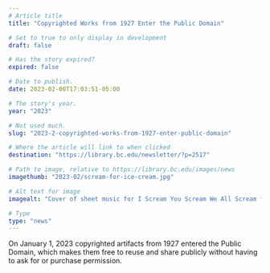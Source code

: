 ```yaml
---
# Article title
title: "Copyrighted Works from 1927 Enter the Public Domain"

# Set to true to only display in development
draft: false

# Has the story expired?
expired: false

# Date to publish. 
date: 2023-02-06T17:03:51-05:00

# The story's year.
year: "2023"

# Not used much.
slug: "2023-2-copyrighted-works-from-1927-enter-public-domain"

# Where the article will link to when clicked
destination: "https://library.bc.edu/newsletter/?p=2517"

# Path to image, relative to https://library.bc.edu/images/news
imagethumb: "2023-02/scream-for-ice-cream.jpg"

# Alt text for image
imagealt: "Cover of sheet music for I Scream You Scream We All Scream for Ice Cream"

# Type
type: "news"
---
```


On January 1, 2023 copyrighted artifacts from 1927 entered the Public Domain, which makes them free to reuse and share publicly without having to ask for or purchase permission.